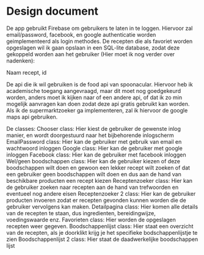 # Design document

De app gebruikt Firebase om gebruikers te laten in te loggen. Hiervoor zal email/password, facebook, 
en google authenticatie worden geimplementeerd als login methodes. De recepten die als favoriet worden opgeslagen
wil ik gaan opslaan in een SQL-lite database, zodat deze gekoppeld worden aan het gebruiker (Hier moet ik nog verder over nadenken):

Naam recept, id 

De api die ik wil gebruiken is de food api van spoonacular. Hiervoor heb ik academische toegang aangevraagd, maar 
dit moet nog goedgekeurd worden, anders moet ik kijken naar of een andere api, of dat ik zo min mogelijk aanvragen 
kan doen zodat deze api gratis gebruikt kan worden. 
Als ik de supermarktzoeker ga implementeren, zal ik hiervoor de google maps api gebruiken.

De classes:
Chooser class: Hier kiest de gebruiker de gewenste inlog manier, en wordt doorgestuurd naar het bijbehorende inlogscherm
EmailPassword class: Hier kan de gebruiker met gebruik van email en wachtwoord inloggen
Google class: Hier kan de gebruiker met google inloggen
Facebook class: Hier kan de gebruiker met facebook inloggen
Wel/geen boodschappen class: Hier kan de gebruiker kiezen of deze boodschappen wilt doen en gewoon een lekker recept wilt zoeken
							 of dat een gebruiker geen boodschappen wilt doen en dus aan de hand van beschikbare producten een recept kiezen
Receptenzoeker class: Hier kan de gebruiker zoeken naar recepten aan de hand van trefwoorden en eventueel nog andere eisen
Receptenzoeker 2 class: Hier kan de gebruiker producten invoeren zodat er recepten gevonden kunnen worden die de gebruiker vervolgens kan maken.
Detailpagina class: Hier komen alle details van de recepten te staan, dus ingredienten, bereidingwijze, voedingswaarde enz.
Favorieten class: Hier worden de opgeslagen recepten weer gegeven.
Boodschappenlijst class: Hier staat een overzicht van de recepten, als je doorklikt krijg je het specifieke bodschappenlijstje te zien
Boodschappenlijst 2 class: Hier staat de daadwerkelijke boodschappen lijst

